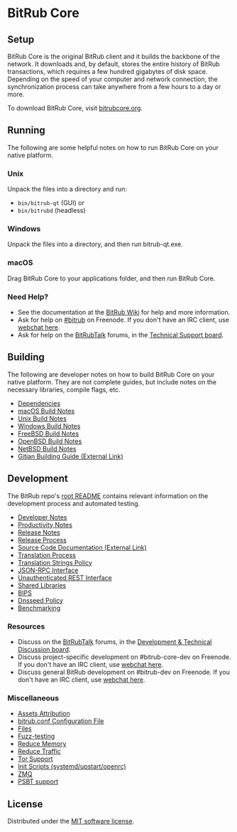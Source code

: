 BitRub Core
=============

Setup
---------------------
BitRub Core is the original BitRub client and it builds the backbone of the network. It downloads and, by default, stores the entire history of BitRub transactions, which requires a few hundred gigabytes of disk space. Depending on the speed of your computer and network connection, the synchronization process can take anywhere from a few hours to a day or more.

To download BitRub Core, visit [bitrubcore.org](https://bitrubcore.org/en/download/).

Running
---------------------
The following are some helpful notes on how to run BitRub Core on your native platform.

### Unix

Unpack the files into a directory and run:

- `bin/bitrub-qt` (GUI) or
- `bin/bitrubd` (headless)

### Windows

Unpack the files into a directory, and then run bitrub-qt.exe.

### macOS

Drag BitRub Core to your applications folder, and then run BitRub Core.

### Need Help?

* See the documentation at the [BitRub Wiki](https://en.bitrub.it/wiki/Main_Page)
for help and more information.
* Ask for help on [#bitrub](http://webchat.freenode.net?channels=bitrub) on Freenode. If you don't have an IRC client, use [webchat here](http://webchat.freenode.net?channels=bitrub).
* Ask for help on the [BitRubTalk](https://bitrubtalk.org/) forums, in the [Technical Support board](https://bitrubtalk.org/index.php?board=4.0).

Building
---------------------
The following are developer notes on how to build BitRub Core on your native platform. They are not complete guides, but include notes on the necessary libraries, compile flags, etc.

- [Dependencies](dependencies.md)
- [macOS Build Notes](build-osx.md)
- [Unix Build Notes](build-unix.md)
- [Windows Build Notes](build-windows.md)
- [FreeBSD Build Notes](build-freebsd.md)
- [OpenBSD Build Notes](build-openbsd.md)
- [NetBSD Build Notes](build-netbsd.md)
- [Gitian Building Guide (External Link)](https://github.com/bitrub-core/docs/blob/master/gitian-building.md)

Development
---------------------
The BitRub repo's [root README](/README.md) contains relevant information on the development process and automated testing.

- [Developer Notes](developer-notes.md)
- [Productivity Notes](productivity.md)
- [Release Notes](release-notes.md)
- [Release Process](release-process.md)
- [Source Code Documentation (External Link)](https://doxygen.bitrubcore.org/)
- [Translation Process](translation_process.md)
- [Translation Strings Policy](translation_strings_policy.md)
- [JSON-RPC Interface](JSON-RPC-interface.md)
- [Unauthenticated REST Interface](REST-interface.md)
- [Shared Libraries](shared-libraries.md)
- [BIPS](bips.md)
- [Dnsseed Policy](dnsseed-policy.md)
- [Benchmarking](benchmarking.md)

### Resources
* Discuss on the [BitRubTalk](https://bitrubtalk.org/) forums, in the [Development & Technical Discussion board](https://bitrubtalk.org/index.php?board=6.0).
* Discuss project-specific development on #bitrub-core-dev on Freenode. If you don't have an IRC client, use [webchat here](http://webchat.freenode.net/?channels=bitrub-core-dev).
* Discuss general BitRub development on #bitrub-dev on Freenode. If you don't have an IRC client, use [webchat here](http://webchat.freenode.net/?channels=bitrub-dev).

### Miscellaneous
- [Assets Attribution](assets-attribution.md)
- [bitrub.conf Configuration File](bitrub-conf.md)
- [Files](files.md)
- [Fuzz-testing](fuzzing.md)
- [Reduce Memory](reduce-memory.md)
- [Reduce Traffic](reduce-traffic.md)
- [Tor Support](tor.md)
- [Init Scripts (systemd/upstart/openrc)](init.md)
- [ZMQ](zmq.md)
- [PSBT support](psbt.md)

License
---------------------
Distributed under the [MIT software license](/COPYING).

